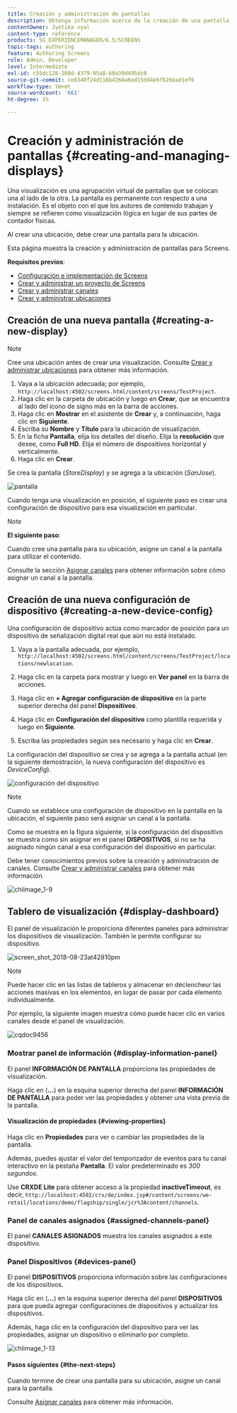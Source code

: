 ```yaml
---
title: Creación y administración de pantallas
description: Obtenga información acerca de la creación de una pantalla y la configuración de dispositivos en AEM Screens. Además, obtenga información acerca del panel de visualización.
contentOwner: Jyotika syal
content-type: reference
products: SG_EXPERIENCEMANAGER/6.5/SCREENS
topic-tags: authoring
feature: Authoring Screens
role: Admin, Developer
level: Intermediate
exl-id: c55dc128-208d-4379-95a8-60a39d495dc0
source-git-commit: ce8340f24d116b4268a6ed15dd4e9f626bad1ef6
workflow-type: tm+mt
source-wordcount: '661'
ht-degree: 1%

---
```


# Creación y administración de pantallas {#creating-and-managing-displays}

Una visualización es una agrupación virtual de pantallas que se colocan una al lado de la otra. La pantalla es permanente con respecto a una instalación. Es el objeto con el que los autores de contenido trabajan y siempre se refieren como visualización lógica en lugar de sus partes de contador físicas.

Al crear una ubicación, debe crear una pantalla para la ubicación.

Esta página muestra la creación y administración de pantallas para Screens.

**Requisitos previos**:

* [Configuración e implementación de Screens](configuring-screens-introduction.md)
* [Crear y administrar un proyecto de Screens](creating-a-screens-project.md)
* [Crear y administrar canales](managing-channels.md)
* [Crear y administrar ubicaciones](managing-locations.md)

## Creación de una nueva pantalla {#creating-a-new-display}

>[!NOTE]
>
>Cree una ubicación antes de crear una visualización. Consulte [Crear y administrar ubicaciones](managing-locations.md) para obtener más información.

1. Vaya a la ubicación adecuada; por ejemplo, `http://localhost:4502/screens.html/content/screens/TestProject`.
1. Haga clic en la carpeta de ubicación y luego en **Crear**, que se encuentra al lado del icono de signo más en la barra de acciones.
1. Haga clic en **Mostrar** en el asistente de **Crear** y, a continuación, haga clic en **Siguiente**.
1. Escriba su **Nombre** y **Título** para la ubicación de visualización.
1. En la ficha **Pantalla**, elija los detalles del diseño. Elija la **resolución** que desee, como **Full HD**. Elija el número de dispositivos horizontal y verticalmente.
1. Haga clic en **Crear**.

Se crea la pantalla (*StoreDisplay*) y se agrega a la ubicación (*SanJose*).

![pantalla](assets/display.gif)

Cuando tenga una visualización en posición, el siguiente paso es crear una configuración de dispositivo para esa visualización en particular.

>[!NOTE]
>
>**El siguiente paso**:
>
>Cuando cree una pantalla para su ubicación, asigne un canal a la pantalla para utilizar el contenido.
>
>Consulte la sección [Asignar canales](channel-assignment.md) para obtener información sobre cómo asignar un canal a la pantalla.

## Creación de una nueva configuración de dispositivo {#creating-a-new-device-config}

Una configuración de dispositivo actúa como marcador de posición para un dispositivo de señalización digital real que aún no está instalado.

1. Vaya a la pantalla adecuada, por ejemplo, `http://localhost:4502/screens.html/content/screens/TestProject/locations/newlocation`.
1. Haga clic en la carpeta para mostrar y luego en **Ver panel** en la barra de acciones.
1. Haga clic en **+ Agregar configuración de dispositivo** en la parte superior derecha del panel **Dispositivos**.

1. Haga clic en **Configuración del dispositivo** como plantilla requerida y luego en **Siguiente**.

1. Escriba las propiedades según sea necesario y haga clic en **Crear**.

La configuración del dispositivo se crea y se agrega a la pantalla actual (en la siguiente demostración, la nueva configuración del dispositivo es *DeviceConfig*).

![configuración del dispositivo](assets/deviceconfig.gif)

>[!NOTE]
>
>Cuando se establece una configuración de dispositivo en la pantalla en la ubicación, el siguiente paso será asignar un canal a la pantalla.
>
>Como se muestra en la figura siguiente, si la configuración del dispositivo se muestra como sin asignar en el panel **DISPOSITIVOS**, si no se ha asignado ningún canal a esa configuración del dispositivo en particular.
>
>Debe tener conocimientos previos sobre la creación y administración de canales. Consulte [Crear y administrar canales](managing-channels.md) para obtener más información.

![chlimage_1-9](assets/chlimage_1-9.png)

## Tablero de visualización {#display-dashboard}

El panel de visualización le proporciona diferentes paneles para administrar los dispositivos de visualización. También le permite configurar su dispositivo.

![screen_shot_2018-08-23at42810pm](assets/screen_shot_2018-08-23at42810pm.png)

>[!NOTE]
>
>Puede hacer clic en las listas de tableros y almacenar en déclencheur las acciones masivas en los elementos, en lugar de pasar por cada elemento individualmente.
>
>Por ejemplo, la siguiente imagen muestra cómo puede hacer clic en varios canales desde el panel de visualización.

![cqdoc9456](assets/cqdoc9456.gif)

### Mostrar panel de información {#display-information-panel}

El panel **INFORMACIÓN DE PANTALLA** proporciona las propiedades de visualización.

Haga clic en (**...**) en la esquina superior derecha del panel **INFORMACIÓN DE PANTALLA** para poder ver las propiedades y obtener una vista previa de la pantalla.


#### Visualización de propiedades {#viewing-properties}

Haga clic en **Propiedades** para ver o cambiar las propiedades de la pantalla.

Además, puedes ajustar el valor del temporizador de eventos para tu canal interactivo en la pestaña **Pantalla**. El valor predeterminado es *300 segundos*.

Use **CRXDE Lite** para obtener acceso a la propiedad **inactiveTimeout**, es decir, `http://localhost:4502/crx/de/index.jsp#/content/screens/we-retail/locations/demo/flagship/single/jcr%3Acontent/channels`.


### Panel de canales asignados {#assigned-channels-panel}

El panel **CANALES ASIGNADOS** muestra los canales asignados a este dispositivo.


### Panel Dispositivos {#devices-panel}

El panel **DISPOSITIVOS** proporciona información sobre las configuraciones de los dispositivos.

Haga clic en (**...**) en la esquina superior derecha del panel **DISPOSITIVOS** para que pueda agregar configuraciones de dispositivos y actualizar los dispositivos.

Además, haga clic en la configuración del dispositivo para ver las propiedades, asignar un dispositivo o eliminarlo por completo.

![chlimage_1-13](assets/chlimage_1-13.png)

#### Pasos siguientes {#the-next-steps}

Cuando termine de crear una pantalla para su ubicación, asigne un canal para la pantalla.

Consulte [Asignar canales](channel-assignment.md) para obtener más información.
